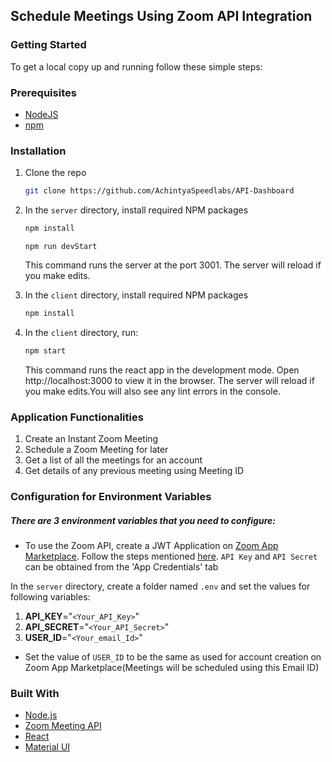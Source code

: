 ## Schedule Meetings Using Zoom API Integration

### Getting Started

To get a local copy up and running follow these simple steps:

### Prerequisites

- [NodeJS](https://nodejs.org/en/)
- [npm](https://docs.npmjs.com/cli/v8/configuring-npm/install)

### Installation

1. Clone the repo

   ```sh
   git clone https://github.com/AchintyaSpeedlabs/API-Dashboard

   ```

2. In the `server` directory, install required NPM packages

   ```sh
   npm install
   ```

   ```
   npm run devStart
   ```

   This command runs the server at the port 3001. The server will reload if you make edits.

3. In the `client` directory, install required NPM packages
   ```sh
   npm install
   ```
4. In the `client` directory, run:

   ```sh
   npm start
   ```

   This command runs the react app in the development mode. Open http://localhost:3000 to view it in the browser. The server will reload if you make edits.You will also see any lint errors in the console.

### Application Functionalities

1. Create an Instant Zoom Meeting
2. Schedule a Zoom Meeting for later
3. Get a list of all the meetings for an account
4. Get details of any previous meeting using Meeting ID

### Configuration for Environment Variables

##### There are 3 environment variables that you need to configure:

- To use the Zoom API, create a JWT Application on [Zoom App Marketplace](https://marketplace.zoom.us/). Follow the steps mentioned [here](https://marketplace.zoom.us/docs/guides/build/jwt-app/). `API Key` and `API Secret` can be obtained from the 'App Credentials' tab

In the `server` directory, create a folder named `.env` and set the values for following variables:

1.  **API_KEY**="`<Your_API_Key>`"
2.  **API_SECRET**="`<Your_API_Secret>`"
3.  **USER_ID**="`<Your_email_Id>`"

- Set the value of `USER_ID` to be the same as used for account creation on Zoom App Marketplace(Meetings will be scheduled using this Email ID)

### Built With

- [Node.js](https://nodejs.dev/)
- [Zoom Meeting API](https://marketplace.zoom.us/docs/api-reference/zoom-api/methods/)
- [React](https://reactjs.org/)
- [Material UI](https://mui.com/)
